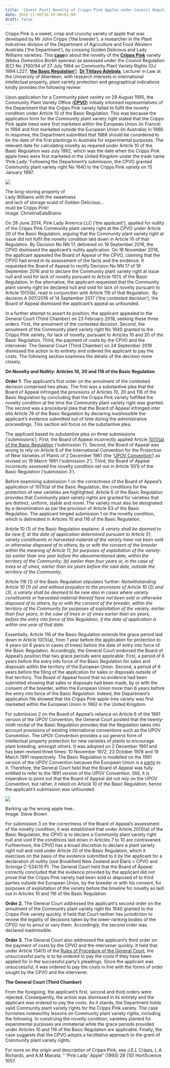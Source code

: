 ```yaml
---
title: '[Guest Post] Novelty of Cripps Pink Apples under Council Regulation on Community Plant Variety Rights'
date: 2019-11-06T16:59:00+01:00
draft: false
---
```


Cripps Pink is a sweet, crisp and crunchy variety of apple that was developed by Mr John Cripps (‘the breeder’), a researcher in the Plant Industries division of the Department of Agriculture and Food Western Australia (‘the Department’), by crossing Golden Delicious and Lady Williams varieties. This [**case**](https://www.bailii.org/cgi-bin/format.cgi?doc=/eu/cases/EUECJ/2019/T11218.html&query=(%22trade)+AND+(mark%22))is about the novelty of the [**Cripps Pink**](https://www.pinkladyapples.co.uk/the-pink-lady-story) variety (_Malus Domestica Borkh_ species) as assessed under the Council Regulation (EC) No 2100/94 of 27 July 1994 on Community Plant Variety Rights (OJ 1994 L227, ‘[**the Basic Regulation’**](https://eur-lex.europa.eu/legal-content/EN/TXT/?uri=CELEX%3A31994R2100)). [**Dr Titilayo Adebola**](https://www.abdn.ac.uk/law/people/profiles/titilayo.adebola), Lecturer in Law at the University of Aberdeen, with research interests in international intellectual property, plant variety protection and geographical indications kindly provides the following review:  

  

Upon application for a Community plant variety on 29 August 1995, the Community Plant Variety Office ([**CPVO**](https://cpvo.europa.eu/en)) initially informed representatives of the Department that the Cripps Pink variety failed to fulfil the novelty condition under Article 10 of the Basic Regulation. This was because the application form for the Community plant variety right stated that the Cripps Pink apple trees were first marketed within the European Union (in France) in 1994 and first marketed outside the European Union (in Australia) in 1988. In response, the Department submitted that 1988 should be considered to be the date of the first plantings in Australia for experimental purposes. The relevant date for calculating novelty as required under Article 10 of the Basic Regulation was July 1992, which was the date when the Cripps Pink apple trees were first marketed in the United Kingdom under the trade name ‘Pink Lady.’ Following the Department’s submission, the CPVO granted Community plant variety right No 1640 to the Cripps Pink variety on 15 January 1997. 

  

[![](https://1.bp.blogspot.com/-g1_E2hrv_Eo/XcLr0Jqb9kI/AAAAAAAABi4/c5lD9TRl4042QvNRJmVA4S__cppZKL9NACLcBGAsYHQ/s320/5497157569_a8afe13b1a_o.jpg)](https://1.bp.blogspot.com/-g1_E2hrv_Eo/XcLr0Jqb9kI/AAAAAAAABi4/c5lD9TRl4042QvNRJmVA4S__cppZKL9NACLcBGAsYHQ/s1600/5497157569_a8afe13b1a_o.jpg)

The long-storing property of  
Lady Williams with the sweetness  
and lack of storage scald of Golden Delicious...  
must be Cripps Pink!  
Image: ChristinaEatsBrains

On 26 June 2014, Pink Lady America LLC (‘the applicant’), applied for nullity of the Cripps Pink Community plant variety right at the CPVO under Article 20 of the Basic Regulation, arguing that the Community plant variety right at issue did not fulfil the novelty condition laid down in Article 10 of that Regulation. By Decision No NN 17, delivered on 19 September 2016, the CPVO dismissed the applicant’s nullity application. On 18 November 2016, the applicant appealed the Board of Appeal of the CPVO, claiming that the CPVO had erred in its assessment of the facts and the evidence. It requested the Board of Appeal to rectify Decision No NN 17 of 19 September 2016 and to declare the Community plant variety right at issue null and void for lack of novelty pursuant to Article 10(1) of the Basic Regulation. In the alternative, the applicant requested that the Community plant variety right be declared null and void for lack of novelty pursuant to Article 10(1)(b), read in conjunction with Article 116 of that Regulation.  By decision A 007/2016 of 14 September 2017 (‘the contested decision’), the Board of Appeal dismissed the applicant’s appeal as unfounded.

  

In a further attempt to assert its position, the applicant appealed to the General Court (Third Chamber) on 23 February 2018, seeking these three orders. First, the annulment of the contested decision. Second, the annulment of the Community plant variety right No 1640 granted to the Cripps Pink variety, for lack of novelty, pursuant to Articles 10 and 20 of the Basic Regulation. Third, the payment of costs by the CPVO and the intervener. The General Court (Third Chamber) on 24 September 2019 dismissed the action in its entirety and ordered the applicant to pay the costs. The following section examines the details of the decision more closely.

  

**On Novelty and Nullity: Articles 10, 20 and 116 of the Basic Regulation**

  

**Order 1.**  The applicant’s first order on the annulment of the contested decision comprised two pleas. The first was a substantive plea that the Board of Appeal infringed the provisions of Articles 10, 20 and 116 of the Basic Regulation by concluding that the Cripps Pink variety fulfilled the novelty condition at the time the Community plant variety right was granted. The second was a procedural plea that the Board of Appeal infringed _inter alia_ Article 76 of the Basic Regulation by declaring inadmissible the applicant’s evidence submitted out of time during the administrative proceedings. This section will focus on the substantive plea.

  

The applicant based its substantive plea on three submissions (‘submissions’). First, the Board of Appeal incorrectly applied Article [10(1)(a) of the Basic Regulation](https://www.blogger.com/null) (‘submission 1’). Second, the Board of Appeal was wrong to rely on Article 6 of the International Convention for the Protection of New Varieties of Plants of 2 December 1961 (the ‘[UPOV Convention’](https://www.upov.int/upovlex/en/upov_convention.html)) as revised on 19 March 1991 (‘submission 2’). Third, the Board of Appeal incorrectly assessed the novelty condition set out in Article 10(1) of the Basic Regulation (‘submission 3’).

  

Before examining submission 1 on the correctness of the Board of Appeal’s application of 10(1)(a) of the Basic Regulation, the conditions for the protection of new varieties are highlighted. Article 6 of the Basic Regulation provides that Community plant variety rights are granted for varieties that are distinct, uniform, stable and novel. The variety must also be designated by a denomination as per the provision of Article 63 of the Basic Regulation. The applicant hinged submission 1 on the novelty condition, which is delineated in Articles 10 and 116 of the Basic Regulation.

  

Article 10 (1) of the Basic Regulation explains: _A variety shall be deemed to be new if, at the date of application determined pursuant to Article 51, variety constituents or harvested material of the variety have not been sold or otherwise disposed of to others, by or with the consent of the breeder within the meaning of Article 11, for purposes of exploitation of the variety: (a) earlier than one year before the abovementioned date, within the territory of the Community; (b) earlier than four years or, in the case of trees or of vines, earlier than six years before the said date, outside the territory of the Community._

  

Article 116 (1) of the Basic Regulation stipulates further: _Notwithstanding Article 10 (1) (a) and without prejudice to the provisions of Article 10 (2) and (3), a variety shall be deemed to be new also in cases where variety constituents or harvested material thereof have not been sold or otherwise disposed of to others, by or with the consent of the breeder, within the territory of the Community for purposes of exploitation of the variety, earlier than four years, in the case of trees or of vines earlier than six years, before the entry into force of this Regulation, if the date of application is within one year of that date._

  

Essentially, Article 116 of the Basic Regulation extends the grace period laid down in Article 10(1)(a), from 1 year before the application for protection to 4 years (or 6 years in cases of trees) before the date of entry into force of the Basic Regulation. Accordingly, the General Court endorsed the Board of Appeal’s position that two grace periods were applicable. First, a period of 6 years before the entry into force of the Basic Regulation for sales and disposals within the territory of the European Union. Second, a period of 6 years before the filing of the application for sales or disposals outside of that territory. The Board of Appeal found that no evidence had been submitted showing that sales or disposals had been made, by or with the consent of the breeder, within the European Union more than 6 years before the entry into force of the Basic Regulation. Indeed, the Department’s application file showed that the Cripps Pink apple-tree variety was first marketed within the European Union in 1992 in the United Kingdom.

  

For submission 2 on the Board of Appeal’s reliance on Article 6 of the 1991 version of the UPOV Convention, the General Court posited that the twenty-ninth recital of the Basic Regulation provides that the Regulation takes into account provisions of existing international conventions such as the UPOV Convention. The UPOV Convention provides a _sui generis_ form of intellectual property protection for new varieties of plants to encourage plant breeding, amongst others. It was adopted on 2 December 1961 and has been revised three times: 10 November 1972, 23 October 1978 and 19 March 1991 respectively. The Basic Regulation is modelled on the 1991 version of the UPOV Convention because the European Union is a [party](https://www.upov.int/members/en/) to it. Therefore, the General Court held that the Board of Appeal was fully entitled to refer to the 1991 version of the UPOV Convention. Still, it is imperative to point out that the Board of Appeal did not rely on the UPOV Convention, but rather, it relied on Article 10 of the Basic Regulation; hence the applicant’s submission was unfounded.

  

[![](https://1.bp.blogspot.com/-YwczNPB-Axw/XcLr0gJ6s_I/AAAAAAAABi8/rkohn6nRAi0gFSF116EewPglJQGdFUiQQCLcBGAsYHQ/s320/22476009713_311e35cf66_o.jpg)](https://1.bp.blogspot.com/-YwczNPB-Axw/XcLr0gJ6s_I/AAAAAAAABi8/rkohn6nRAi0gFSF116EewPglJQGdFUiQQCLcBGAsYHQ/s1600/22476009713_311e35cf66_o.jpg)

Barking up the wrong apple tree..  
Image: Steve Brown

For submission 3 on the correctness of the Board of Appeal’s assessment of the novelty condition, it was established that under Article 20(1)(a) of the Basic Regulation, the CPVO is to declare a Community plant variety right null and void if the conditions laid down in Articles 7 to 10 are contravened. Furthermore, the CPVO has a broad discretion to declare a plant variety right null and void under Article 20 of the Basic Regulation, which it exercises on the basis of the evidence submitted to it by the applicant for a declaration of nullity (see Brookfield New Zealand and Elaris v CPVO and Schniga C-534/10 P). The General Court held that the Board of Appeal correctly concluded that the evidence provided by the applicant did not prove that the Cripps Pink variety had been sold or disposed of to third parties outside the European Union, by the breeder or with his consent, for purposes of exploitation of the variety before the timeline for novelty as laid out in Articles 10 and 116 of the Basic Regulation. 

  

**Order 2.** The General Court addressed the applicant’s second order on the annulment of the Community plant variety right No 1640 granted to the Cripps Pink variety quickly. It held that Court neither has jurisdiction to review the legality of decisions taken by the lower-ranking bodies of the CPVO nor to annul or vary them. Accordingly, the second order was declared inadmissible.

  

**Order 3.** The General Court also addressed the applicant’s third order on the payment of costs by the CPVO and the intervener quickly. It held that under Article 134(1) of the [Rules of Procedure of the General Court](https://curia.europa.eu/jcms/upload/docs/application/pdf/2018-11/tra-doc-en-div-t-0000-2018-201810296-05_01.pdf), the unsuccessful party is to be ordered to pay the costs if they have been applied for in the successful party’s pleadings. Since the applicant was unsuccessful, it was ordered to pay the costs in line with the forms of order sought by the CPVO and the intervener.

  

**The General Court (Third Chamber)**

From the foregoing, the applicant’s first, second and third orders were rejected. Consequently, the action was dismissed in its entirety and the applicant was ordered to pay the costs. As it stands, the Department holds valid Community plant variety rights for the Cripps Pink variety. The case furnishes noteworthy lessons on Community plant variety rights, including the following. In construing the novelty condition, varieties planted for experimental purposes are immaterial while the grace periods provided under Articles 10 and 116 of the Basic Regulation are applicable. Finally, the case suggests that the CPVO adopts a facilitative approach to the grant of Community plant variety rights.

  

For more on the origin and description of Cripps Pink, see J.E.L Cripps, L.A Richards, and A.M Mairata, “ ‘Pink Lady’ Apple” (1993) 28 (10) HortScience 1057.